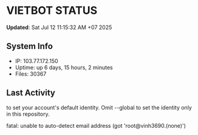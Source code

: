 # VIETBOT STATUS
**Updated**: Sat Jul 12 11:15:32 AM +07 2025

## System Info
- IP: 103.77.172.150
- Uptime: up 6 days, 15 hours, 2 minutes
- Files: 30367

## Last Activity

to set your account's default identity.
Omit --global to set the identity only in this repository.

fatal: unable to auto-detect email address (got 'root@vinh3690.(none)')
